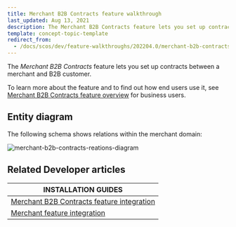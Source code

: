 ```yaml
---
title: Merchant B2B Contracts feature walkthrough
last_updated: Aug 13, 2021
description: The Merchant B2B Contracts feature lets you set up contracts between a merchant and B2B customer
template: concept-topic-template
redirect_from:
  - /docs/scos/dev/feature-walkthroughs/202204.0/merchant-b2b-contracts-feature-walkthrpugh.html
---
```


The _Merchant B2B Contracts_ feature lets you set up contracts between a merchant and B2B customer.


To learn more about the feature and to find out how end users use it, see [Merchant B2B Contracts feature overview](/docs/scos/user/features/{{page.version}}/merchant-b2b-contracts-feature-overview.html) for business users.


## Entity diagram

The following schema shows relations within the merchant domain:

<div class="width-100">

![merchant-b2b-contracts-reations-diagram](https://confluence-connect.gliffy.net/embed/image/9c3eb6cd-8492-4550-a280-e218bd3b974a.png?utm_medium=live&utm_source=custom)

</div>


## Related Developer articles

|INSTALLATION GUIDES  |
|---------|
| [Merchant B2B Contracts feature integration](/docs/scos/dev/feature-integration-guides/{{page.version}}/merchant-b2b-contracts-feature-integration.html)   |
| [Merchant feature integration](/docs/scos/dev/feature-integration-guides/{{page.version}}/merchant-feature-integration.html)  |

